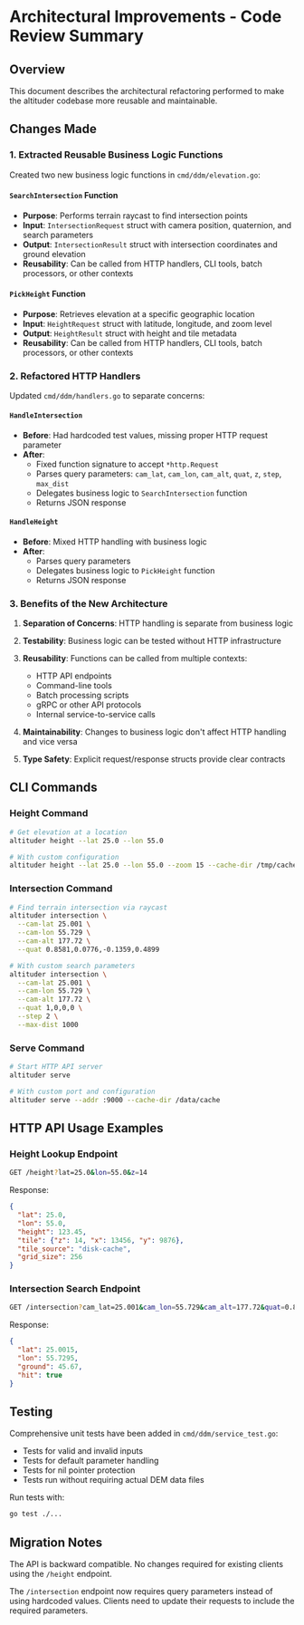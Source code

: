 # Architectural Improvements - Code Review Summary

## Overview
This document describes the architectural refactoring performed to make the altituder codebase more reusable and maintainable.

## Changes Made

### 1. Extracted Reusable Business Logic Functions

Created two new business logic functions in `cmd/ddm/elevation.go`:

#### `SearchIntersection` Function
- **Purpose**: Performs terrain raycast to find intersection points
- **Input**: `IntersectionRequest` struct with camera position, quaternion, and search parameters
- **Output**: `IntersectionResult` struct with intersection coordinates and ground elevation
- **Reusability**: Can be called from HTTP handlers, CLI tools, batch processors, or other contexts

#### `PickHeight` Function
- **Purpose**: Retrieves elevation at a specific geographic location
- **Input**: `HeightRequest` struct with latitude, longitude, and zoom level
- **Output**: `HeightResult` struct with height and tile metadata
- **Reusability**: Can be called from HTTP handlers, CLI tools, batch processors, or other contexts

### 2. Refactored HTTP Handlers

Updated `cmd/ddm/handlers.go` to separate concerns:

#### `HandleIntersection`
- **Before**: Had hardcoded test values, missing proper HTTP request parameter
- **After**: 
  - Fixed function signature to accept `*http.Request`
  - Parses query parameters: `cam_lat`, `cam_lon`, `cam_alt`, `quat`, `z`, `step`, `max_dist`
  - Delegates business logic to `SearchIntersection` function
  - Returns JSON response

#### `HandleHeight`
- **Before**: Mixed HTTP handling with business logic
- **After**:
  - Parses query parameters
  - Delegates business logic to `PickHeight` function
  - Returns JSON response

### 3. Benefits of the New Architecture

1. **Separation of Concerns**: HTTP handling is separate from business logic
2. **Testability**: Business logic can be tested without HTTP infrastructure
3. **Reusability**: Functions can be called from multiple contexts:
   - HTTP API endpoints
   - Command-line tools
   - Batch processing scripts
   - gRPC or other API protocols
   - Internal service-to-service calls

4. **Maintainability**: Changes to business logic don't affect HTTP handling and vice versa
5. **Type Safety**: Explicit request/response structs provide clear contracts

## CLI Commands

### Height Command

```bash
# Get elevation at a location
altituder height --lat 25.0 --lon 55.0

# With custom configuration
altituder height --lat 25.0 --lon 55.0 --zoom 15 --cache-dir /tmp/cache
```

### Intersection Command

```bash
# Find terrain intersection via raycast
altituder intersection \
  --cam-lat 25.001 \
  --cam-lon 55.729 \
  --cam-alt 177.72 \
  --quat 0.8581,0.0776,-0.1359,0.4899

# With custom search parameters
altituder intersection \
  --cam-lat 25.001 \
  --cam-lon 55.729 \
  --cam-alt 177.72 \
  --quat 1,0,0,0 \
  --step 2 \
  --max-dist 1000
```

### Serve Command

```bash
# Start HTTP API server
altituder serve

# With custom port and configuration
altituder serve --addr :9000 --cache-dir /data/cache
```

## HTTP API Usage Examples

### Height Lookup Endpoint
```bash
GET /height?lat=25.0&lon=55.0&z=14
```

Response:
```json
{
  "lat": 25.0,
  "lon": 55.0,
  "height": 123.45,
  "tile": {"z": 14, "x": 13456, "y": 9876},
  "tile_source": "disk-cache",
  "grid_size": 256
}
```

### Intersection Search Endpoint
```bash
GET /intersection?cam_lat=25.001&cam_lon=55.729&cam_alt=177.72&quat=0.8581,0.0776,-0.1359,0.4899&step=1.0&max_dist=5000&z=14
```

Response:
```json
{
  "lat": 25.0015,
  "lon": 55.7295,
  "ground": 45.67,
  "hit": true
}
```

## Testing

Comprehensive unit tests have been added in `cmd/ddm/service_test.go`:
- Tests for valid and invalid inputs
- Tests for default parameter handling
- Tests for nil pointer protection
- Tests run without requiring actual DEM data files

Run tests with:
```bash
go test ./...
```

## Migration Notes

The API is backward compatible. No changes required for existing clients using the `/height` endpoint.

The `/intersection` endpoint now requires query parameters instead of using hardcoded values. Clients need to update their requests to include the required parameters.
